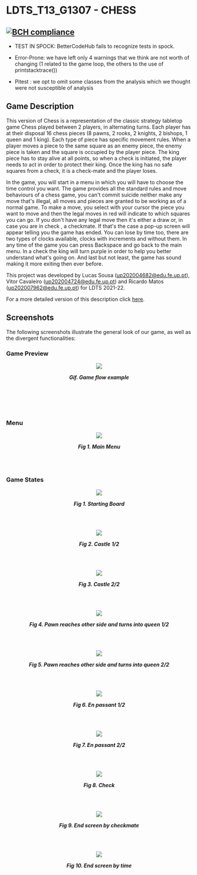 # LDTS_T13_G1307 - CHESS

[![BCH compliance](https://bettercodehub.com/edge/badge/FEUP-LDTS-2021/ldts-project-assignment-g1307?branch=main&token=2069e510e81e7f336cdcd7437f6fe15351e0c380)](https://bettercodehub.com/)
- 
- TEST IN SPOCK: BetterCodeHub fails to recognize tests in spock.

- Error-Prone: we have left only 4 warnings that we think are not worth of changing (1 related to the game loop, the others to the use of
  printstacktrace())

- Pitest : we opt to omit some classes from the analysis which we thought were not susceptible of analysis

## Game Description

This version of Chess is a representation of the classic strategy tabletop game Chess played between 2 players, in alternating turns. Each player has at their disposal 16 chess pieces (8 pawns, 2 rooks, 2 knights, 2 bishops, 1 queen and 1 king). Each type of piece has specific movement rules. When a player moves a piece to the same square as an enemy piece, the enemy piece is taken and the square is occupied by the player piece. The king piece has to stay alive at all points, so when a check is initiated, the player needs to act in order to protect their king. Once the king has no safe squares from a check, it is a check-mate and the player loses.

In the game, you will start in a menu in which you will have to choose
the time control you want. The game provides all the standard rules and
move behaviours of a chess game, you can't commit suicide neither make any
move that's illegal, all moves and pieces are granted to be working as of a normal game.
To make a move, you select with your cursor the piece you want to move and then
the legal moves in red will indicate to which squares you can go. If you
don't have any legal move then it's either a draw or, in case you are in check
, a checkmate. If that's the case a pop-up screen will appear telling you the game has ended.
You can lose by time too, there are two types of clocks available, clocks
with increments and without them. In any time of the game you can press Backspace
and go back to the main menu. In a check the king will turn purple in order
to help you better understand what's going on. And last but not least,
the game has sound making it more exiting then ever before.

This project was developed by Lucas Sousa (up202004682@edu.fe.up.pt), Vitor Cavaleiro (up202004724@edu.fe.up.pt) and Ricardo Matos (up202007962@edu.fe.up.pt) for LDTS 2021-22.

For a more detailed version of this description click [here](./docs/README.md).

## Screenshots

The following screenshots illustrate the general look of our game, as well as the divergent functionalities:


### Game Preview

<p align="center" justify="center">
  <img src="https://media.giphy.com/media/jAQQf3nxn8iBjp1HEd/giphy.gif"/>
</p>
<p align="center">
  <b><i>Gif. Game flow example </i></b>
</p>  

<br>
<br />

<br>
<br />

### Menu 

<p align="center" justify="center">
  <img src="docs/images/screenshots/menu1.jpg"/>
</p>
<p align="center">
  <b><i>Fig 1. Main Menu</i></b>
</p>  

<br>
<br />

### Game States

<p align="center" justify="center">
  <img src="docs/images/screenshots/initialboard.jpg"/>
</p>
<p align="center">
  <b><i>Fig 1. Starting Board </i></b>
</p>  

<br>
<br />


<p align="center" justify="center">
  <img src="docs/images/screenshots/castle1.jpg"/>
</p>
<p align="center">
  <b><i>Fig 2. Castle 1/2</i></b>
</p>  

<br>
<br />

<p align="center" justify="center">
  <img src="docs/images/screenshots/castle2.jpg"/>
</p>
<p align="center">
  <b><i>Fig 3. Castle 2/2</i></b>
</p>  

<br>
<br />

<p align="center" justify="center">
  <img src="docs/images/screenshots/endpawn1.jpg"/>
</p>
<p align="center">
  <b><i>Fig 4. Pawn reaches other side and turns into queen 1/2</i></b>
</p>  

<br>
<br />

<p align="center" justify="center">
  <img src="docs/images/screenshots/endpawn2.jpg"/>
</p>
<p align="center">
  <b><i>Fig 5. Pawn reaches other side and turns into queen 2/2</i></b>
</p>  

<br>
<br />

<p align="center" justify="center">
  <img src="docs/images/screenshots/enpassant1.jpg"/>
</p>
<p align="center">
  <b><i>Fig 6. En passant 1/2</i></b>
</p>  

<br>
<br />

<p align="center" justify="center">
  <img src="docs/images/screenshots/enpassant2.jpg"/>
</p>
<p align="center">
  <b><i>Fig 7. En passant 2/2</i></b>
</p>  

<br>
<br />

<p align="center" justify="center">
  <img src="docs/images/screenshots/check.jpg"/>
</p>
<p align="center">
  <b><i>Fig 8. Check</i></b>
</p>  

<br>
<br />

<p align="center" justify="center">
  <img src="docs/images/screenshots/checkmate.png"/>
</p>
<p align="center">
  <b><i>Fig 9. End screen by checkmate</i></b>
</p>  

<br>
<br />

<p align="center" justify="center">
  <img src="docs/images/screenshots/time.jpg"/>
</p>
<p align="center">
  <b><i>Fig 10. End screen by time</i></b>
</p>  

<br>
<br />